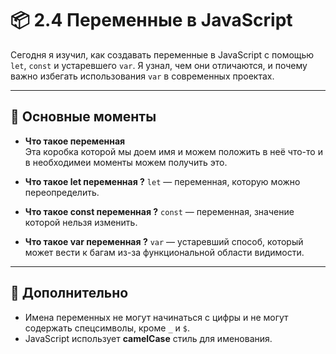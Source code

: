 # 📦 2.4 Переменные в JavaScript

Сегодня я изучил, как создавать переменные в JavaScript с помощью `let`, `const` и устаревшего `var`. Я узнал, чем они отличаются, и почему важно избегать использования `var` в современных проектах.

---

## 🧠 Основные моменты

- **Что такое переменная**  
   Эта коробка которой мы доем имя и можем положить в неё что-то и в необходимеи моменты можем получить это.

- **Что такое let переменная ?**
  `let` — переменная, которую можно переопределить.
- **Что такое const переменная ?**
  `const` — переменная, значение которой нельзя изменить.
- **Что такое var переменная ?**
  `var` — устаревший способ, который может вести к багам из-за функциональной области видимости.

---

## 🧐 Дополнительно

- Имена переменных не могут начинаться с цифры и не могут содержать спецсимволы, кроме `_` и `$`.
- JavaScript использует **camelCase** стиль для именования.
